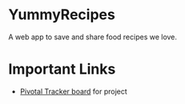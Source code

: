 # YummyRecipes
A web app to save and share food recipes we love.

# Important Links
- [Pivotal Tracker board](https://www.pivotaltracker.com/n/projects/2113582) for project
